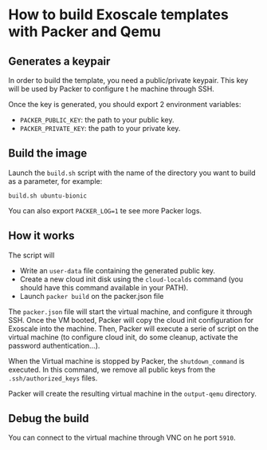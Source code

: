 # How to build Exoscale templates with Packer and Qemu

## Generates a keypair

In order to build the template, you need a public/private keypair. This key will be used by Packer to configure t he machine through SSH.

Once the key is generated, you should export 2 environment variables:

- `PACKER_PUBLIC_KEY`: the path to your public key.
- `PACKER_PRIVATE_KEY`: the path to your private key.

## Build the image

Launch the `build.sh` script with the name of the directory you want to build as a parameter, for example:

```
build.sh ubuntu-bionic
```

You can also export `PACKER_LOG=1` te see more Packer logs.

## How it works

The script will

- Write an `user-data` file containing the generated public key.
- Create a new cloud init disk using the `cloud-localds` command (you should have this command available in your PATH).
- Launch `packer build` on the packer.json file

The `packer.json` file will start the virtual machine, and configure it through SSH. Once the VM booted, Packer will copy the cloud init configuration for Exoscale into the machine.
Then, Packer will execute a serie of script on the virtual machine (to configure cloud init, do some cleanup, activate the password authentication...).

When the Virtual machine is stopped by Packer, the `shutdown_command` is executed. In this command, we remove all public keys from the `.ssh/authorized_keys` files.

Packer will create the resulting virtual machine in the `output-qemu` directory.


## Debug the build

You can connect to the virtual machine through VNC on he port `5910`.
